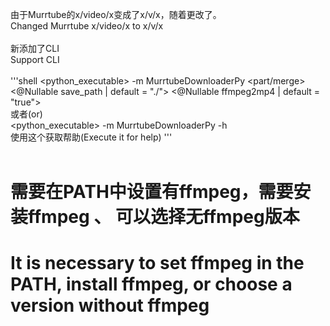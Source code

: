 由于Murrtube的x/video/x变成了x/v/x，随着更改了。
<br />
Changed Murrtube x/video/x to x/v/x
<br />
<br />
新添加了CLI
<br />
Support CLI
<br />
<br />
'''shell
<python_executable> -m MurrtubeDownloaderPy <url> <part/merge> <@Nullable save_path | default = "./"> <@Nullable ffmpeg2mp4 | default = "true">
<br />
或者(or)
<br />
<python_executable> -m MurrtubeDownloaderPy -h
<br />
使用这个获取帮助(Execute it for help)
'''
<br />
<br />
# 需要在PATH中设置有ffmpeg，需要安装ffmpeg 、 可以选择无ffmpeg版本
# It is necessary to set ffmpeg in the PATH, install ffmpeg, or choose a version without ffmpeg
